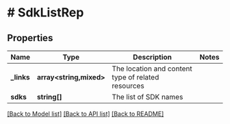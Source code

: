 # # SdkListRep

## Properties

Name | Type | Description | Notes
------------ | ------------- | ------------- | -------------
**_links** | **array<string,mixed>** | The location and content type of related resources |
**sdks** | **string[]** | The list of SDK names |

[[Back to Model list]](../../README.md#models) [[Back to API list]](../../README.md#endpoints) [[Back to README]](../../README.md)
